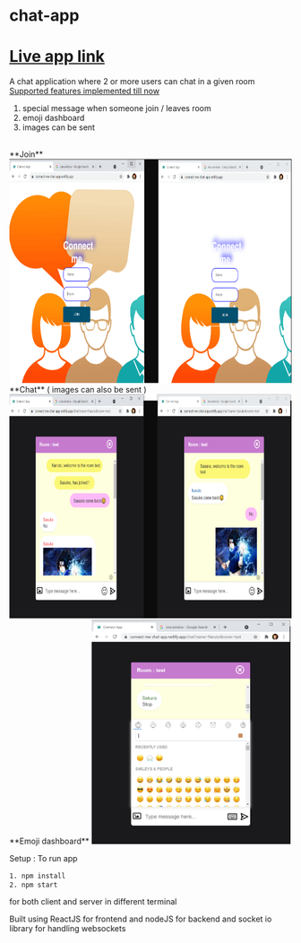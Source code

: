 # chat-app


# [Live app link](https://connect-me-chat-app.netlify.app/)

A chat application where 2 or more users can chat in a given room
<u>Supported features implemented till now</u>
1. special message when someone join / leaves room
2. emoji dashboard
3. images can be sent

<br>
**Join**
<img src="./images/join.PNG" height="400"/>
**Chat** ( images can also be sent )
<img src="./images/chat.PNG" height="400" />
**Emoji dashboard**
<img src="./images/emoji dashboard.PNG" height="400" />
<br>

Setup :
 To run app
 ```
 1. npm install
 2. npm start 
 ```
 for both client and server in different terminal
 
 Built using ReactJS for frontend and nodeJS for backend and socket io library for handling websockets
